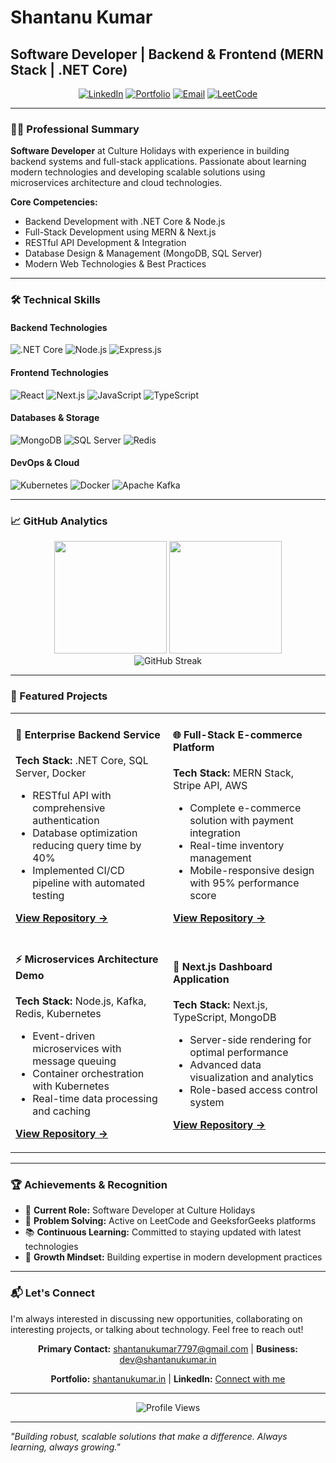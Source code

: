 # Shantanu Kumar
## Software Developer | Backend & Frontend (MERN Stack | .NET Core)

<div align="center">
  
[![LinkedIn](https://img.shields.io/badge/LinkedIn-0077B5?style=for-the-badge&logo=linkedin&logoColor=white)](https://www.linkedin.com/in/YOUR-LINKEDIN-USERNAME)
[![Portfolio](https://img.shields.io/badge/Portfolio-000000?style=for-the-badge&logo=vercel&logoColor=white)](https://shantanukumar.in)
[![Email](https://img.shields.io/badge/Gmail-D14836?style=for-the-badge&logo=gmail&logoColor=white)](mailto:shantanukumar7797@gmail.com)
[![LeetCode](https://img.shields.io/badge/LeetCode-FFA116?style=for-the-badge&logo=leetcode&logoColor=white)](https://leetcode.com/u/shantanu7797/)

</div>

---

### 👨‍💻 Professional Summary

**Software Developer** at Culture Holidays with experience in building backend systems and full-stack applications. Passionate about learning modern technologies and developing scalable solutions using microservices architecture and cloud technologies.

**Core Competencies:**
- Backend Development with .NET Core & Node.js
- Full-Stack Development using MERN & Next.js
- RESTful API Development & Integration
- Database Design & Management (MongoDB, SQL Server)
- Modern Web Technologies & Best Practices

---

### 🛠️ Technical Skills

#### **Backend Technologies**
![.NET Core](https://img.shields.io/badge/.NET_Core-512BD4?style=flat-square&logo=dotnet&logoColor=white)
![Node.js](https://img.shields.io/badge/Node.js-339933?style=flat-square&logo=nodedotjs&logoColor=white)
![Express.js](https://img.shields.io/badge/Express.js-000000?style=flat-square&logo=express&logoColor=white)

#### **Frontend Technologies**
![React](https://img.shields.io/badge/React-61DAFB?style=flat-square&logo=react&logoColor=black)
![Next.js](https://img.shields.io/badge/Next.js-000000?style=flat-square&logo=nextdotjs&logoColor=white)
![JavaScript](https://img.shields.io/badge/JavaScript-F7DF1E?style=flat-square&logo=javascript&logoColor=black)
![TypeScript](https://img.shields.io/badge/TypeScript-3178C6?style=flat-square&logo=typescript&logoColor=white)

#### **Databases & Storage**
![MongoDB](https://img.shields.io/badge/MongoDB-47A248?style=flat-square&logo=mongodb&logoColor=white)
![SQL Server](https://img.shields.io/badge/SQL_Server-CC2927?style=flat-square&logo=microsoftsqlserver&logoColor=white)
![Redis](https://img.shields.io/badge/Redis-DC382D?style=flat-square&logo=redis&logoColor=white)

#### **DevOps & Cloud**
![Kubernetes](https://img.shields.io/badge/Kubernetes-326CE5?style=flat-square&logo=kubernetes&logoColor=white)
![Docker](https://img.shields.io/badge/Docker-2496ED?style=flat-square&logo=docker&logoColor=white)
![Apache Kafka](https://img.shields.io/badge/Apache_Kafka-231F20?style=flat-square&logo=apachekafka&logoColor=white)

---

### 📈 GitHub Analytics

<div align="center">
  <img height="180em" src="https://github-readme-stats.vercel.app/api?username=shantanu7797&show_icons=true&theme=react&hide_border=true&bg_color=0D1117&title_color=58A6FF&icon_color=58A6FF&text_color=C9D1D9" />
  <img height="180em" src="https://github-readme-stats.vercel.app/api/top-langs/?username=shantanu7797&layout=compact&theme=react&hide_border=true&bg_color=0D1117&title_color=58A6FF&text_color=C9D1D9" />
</div>

<div align="center">
  <img src="https://github-readme-streak-stats.herokuapp.com/?user=shantanu7797&theme=react&hide_border=true&background=0D1117&stroke=58A6FF&ring=58A6FF&fire=58A6FF&currStreakLabel=58A6FF" alt="GitHub Streak" />
</div>

---

### 🚀 Featured Projects

<table>
<tr>
<td width="50%">

#### 🏢 Enterprise Backend Service
**Tech Stack:** .NET Core, SQL Server, Docker  
- RESTful API with comprehensive authentication
- Database optimization reducing query time by 40%
- Implemented CI/CD pipeline with automated testing

[**View Repository →**](https://github.com/shantanu7797/project1)

</td>
<td width="50%">

#### 🌐 Full-Stack E-commerce Platform
**Tech Stack:** MERN Stack, Stripe API, AWS  
- Complete e-commerce solution with payment integration
- Real-time inventory management
- Mobile-responsive design with 95% performance score

[**View Repository →**](https://github.com/shantanu7797/project2)

</td>
</tr>
<tr>
<td width="50%">

#### ⚡ Microservices Architecture Demo
**Tech Stack:** Node.js, Kafka, Redis, Kubernetes  
- Event-driven microservices with message queuing
- Container orchestration with Kubernetes
- Real-time data processing and caching

[**View Repository →**](https://github.com/shantanu7797/project3)

</td>
<td width="50%">

#### 📱 Next.js Dashboard Application
**Tech Stack:** Next.js, TypeScript, MongoDB  
- Server-side rendering for optimal performance
- Advanced data visualization and analytics
- Role-based access control system

[**View Repository →**](https://github.com/shantanu7797/project4)

</td>
</tr>
</table>

---

### 🏆 Achievements & Recognition

- 💼 **Current Role:** Software Developer at Culture Holidays
- 🎯 **Problem Solving:** Active on LeetCode and GeeksforGeeks platforms
- 📚 **Continuous Learning:** Committed to staying updated with latest technologies
- 🚀 **Growth Mindset:** Building expertise in modern development practices

---

### 📬 Let's Connect

I'm always interested in discussing new opportunities, collaborating on interesting projects, or talking about technology. Feel free to reach out!

<div align="center">

**Primary Contact:** [shantanukumar7797@gmail.com](mailto:shantanukumar7797@gmail.com) | **Business:** [dev@shantanukumar.in](mailto:dev@shantanukumar.in)

**Portfolio:** [shantanukumar.in](https://shantanukumar.in) | **LinkedIn:** [Connect with me](https://www.linkedin.com/in/YOUR-LINKEDIN-USERNAME)

</div>

---

<div align="center">
  <img src="https://komarev.com/ghpvc/?username=shantanu7797&color=58A6FF&style=for-the-badge&label=Profile+Views" alt="Profile Views" />
</div>

---

*"Building robust, scalable solutions that make a difference. Always learning, always growing."*
